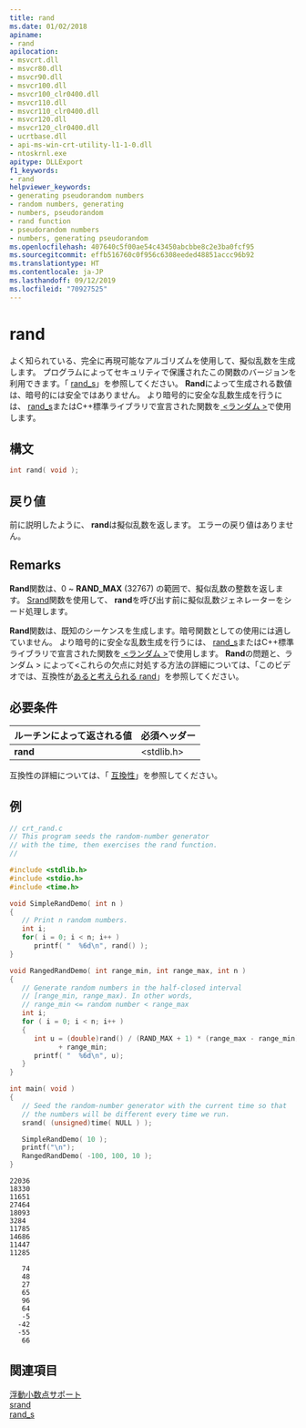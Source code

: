 ```yaml
---
title: rand
ms.date: 01/02/2018
apiname:
- rand
apilocation:
- msvcrt.dll
- msvcr80.dll
- msvcr90.dll
- msvcr100.dll
- msvcr100_clr0400.dll
- msvcr110.dll
- msvcr110_clr0400.dll
- msvcr120.dll
- msvcr120_clr0400.dll
- ucrtbase.dll
- api-ms-win-crt-utility-l1-1-0.dll
- ntoskrnl.exe
apitype: DLLExport
f1_keywords:
- rand
helpviewer_keywords:
- generating pseudorandom numbers
- random numbers, generating
- numbers, pseudorandom
- rand function
- pseudorandom numbers
- numbers, generating pseudorandom
ms.openlocfilehash: 407640c5f00ae54c43450abcbbe8c2e3ba0fcf95
ms.sourcegitcommit: effb516760c0f956c6308eeded48851accc96b92
ms.translationtype: HT
ms.contentlocale: ja-JP
ms.lasthandoff: 09/12/2019
ms.locfileid: "70927525"
---
```

# <a name="rand"></a>rand

よく知られている、完全に再現可能なアルゴリズムを使用して、擬似乱数を生成します。 プログラムによってセキュリティで保護されたこの関数のバージョンを利用できます。「 [rand_s](rand-s.md)」を参照してください。 **Rand**によって生成される数値は、暗号的には安全ではありません。 より暗号的に安全な乱数生成を行うには、 [rand_s](rand-s.md)またはC++標準ライブラリで宣言された関数を[ \<ランダム >](../../standard-library/random.md)で使用します。

## <a name="syntax"></a>構文

```C
int rand( void );
```

## <a name="return-value"></a>戻り値

前に説明したように、 **rand**は擬似乱数を返します。 エラーの戻り値はありません。

## <a name="remarks"></a>Remarks

**Rand**関数は、0 ~ **RAND_MAX** (32767) の範囲で、擬似乱数の整数を返します。 [Srand](srand.md)関数を使用して、 **rand**を呼び出す前に擬似乱数ジェネレーターをシード処理します。

**Rand**関数は、既知のシーケンスを生成します。暗号関数としての使用には適していません。 より暗号的に安全な乱数生成を行うには、 [rand_s](rand-s.md)またはC++標準ライブラリで宣言された関数を[ \<ランダム >](../../standard-library/random.md)で使用します。 **Rand**の問題と、ランダム > によって\<これらの欠点に対処する方法の詳細については、「このビデオでは、互換性が[あると考えられる rand](https://channel9.msdn.com/Events/GoingNative/2013/rand-Considered-Harmful)」を参照してください。

## <a name="requirements"></a>必要条件

|ルーチンによって返される値|必須ヘッダー|
|-------------|---------------------|
|**rand**|\<stdlib.h>|

互換性の詳細については、「 [互換性](../../c-runtime-library/compatibility.md)」を参照してください。

## <a name="example"></a>例

```C
// crt_rand.c
// This program seeds the random-number generator
// with the time, then exercises the rand function.
//

#include <stdlib.h>
#include <stdio.h>
#include <time.h>

void SimpleRandDemo( int n )
{
   // Print n random numbers.
   int i;
   for( i = 0; i < n; i++ )
      printf( "  %6d\n", rand() );
}

void RangedRandDemo( int range_min, int range_max, int n )
{
   // Generate random numbers in the half-closed interval
   // [range_min, range_max). In other words,
   // range_min <= random number < range_max
   int i;
   for ( i = 0; i < n; i++ )
   {
      int u = (double)rand() / (RAND_MAX + 1) * (range_max - range_min)
            + range_min;
      printf( "  %6d\n", u);
   }
}

int main( void )
{
   // Seed the random-number generator with the current time so that
   // the numbers will be different every time we run.
   srand( (unsigned)time( NULL ) );

   SimpleRandDemo( 10 );
   printf("\n");
   RangedRandDemo( -100, 100, 10 );
}
```

```Output
22036
18330
11651
27464
18093
3284
11785
14686
11447
11285

   74
   48
   27
   65
   96
   64
   -5
  -42
  -55
   66
```

## <a name="see-also"></a>関連項目

[浮動小数点サポート](../../c-runtime-library/floating-point-support.md)<br/>
[srand](srand.md)<br/>
[rand_s](rand-s.md)<br/>
